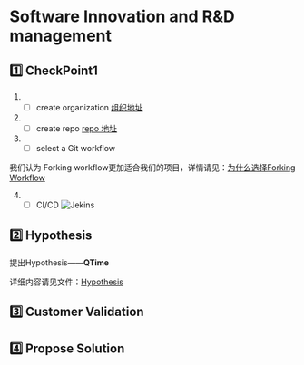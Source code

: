 # Software Innovation and R&D management
## :one: CheckPoint1
1. - [ ] create organization
[组织地址](https://github.com/sjtu-2019)
2. - [ ] create repo
[repo 地址](https://github.com/sjtu-2019/Software-Innovation-and-R-D-management)
3. - [ ] select a Git workflow

我们认为 Forking workflow更加适合我们的项目，详情请见：[为什么选择Forking Workflow](https://github.com/sjtu-2019/Software-Innovation-and-R-D-management/issues/4#issuecomment-485237032)

4. - [ ] CI/CD
![Jekins](https://user-images.githubusercontent.com/19359257/56468339-94a3a700-645d-11e9-9bdf-114d01bbe3fc.PNG)
## :two: Hypothesis
提出Hypothesis——**QTime**

详细内容请见文件：[Hypothesis](https://github.com/sjtu-2019/Software-Innovation-and-R-D-management/blob/master/Hypothesis.md)
## :three: Customer Validation
## :four: Propose Solution

